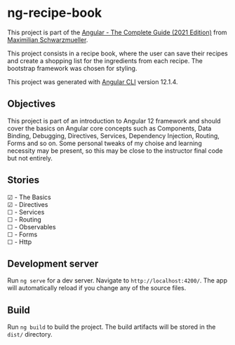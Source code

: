 # ng-recipe-book

This project is part of the [Angular - The Complete Guide (2021 Edition)](https://www.udemy.com/course/the-complete-guide-to-angular-2/) from [Maximilian Schwarzmueller](https://github.com/mschwarzmueller).

This project consists in a recipe book, where the user can save their recipes and create a shopping list for the ingredients from each recipe. The bootstrap framework was chosen for styling.

This project was generated with [Angular CLI](https://github.com/angular/angular-cli) version 12.1.4.

## Objectives

This project is part of an introduction to Angular 12 framework and should cover the basics on Angular core concepts such as Components, Data Binding, Debugging, Directives, Services, Dependency Injection, Routing, Forms and so on. Some personal tweaks of my choise and learning necessity may be present, so this may be close to the instructor final code but not entirely.

## Stories

☑ - The Basics<br>
☑ - Directives<br>
☐ - Services<br>
☐ - Routing<br>
☐ - Observables<br>
☐ - Forms<br>
☐ - Http<br>

## Development server

Run `ng serve` for a dev server. Navigate to `http://localhost:4200/`. The app will automatically reload if you change any of the source files.

## Build

Run `ng build` to build the project. The build artifacts will be stored in the `dist/` directory.
